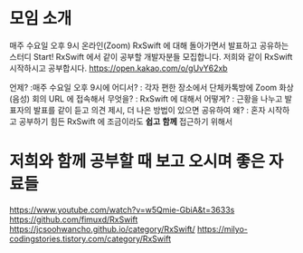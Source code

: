 # 모임 소개

매주 수요일 오후 9시 온라인(Zoom)
RxSwift 에 대해 돌아가면서 발표하고 공유하는 스터디 Start! RxSwift 에서 같이 공부할 개발자분들 모집합니다. 저희와 같이 RxSwift 시작하시고 공부합시다.
https://open.kakao.com/o/gUvY62xb

언제? :매주 수요일 오후 9시에
어디서? : 각자 편한 장소에서 단체카톡방에 Zoom 화상(음성) 회의 URL 에 접속해서
무엇을? : RxSwift 에 대해서
어떻게? : 근황을 나누고 발표자의 발표를 같이 듣고 의견 제시, 더 나은 방법이 있으면 공유하여
왜? : 혼자 시작하고 공부하기 힘든 RxSwift 에 조금이라도 **쉽고** **함께** 접근하기 위해서

# 저희와 함께 공부할 때 보고 오시며 좋은 자료들

https://www.youtube.com/watch?v=w5Qmie-GbiA&t=3633s
https://github.com/fimuxd/RxSwift
https://jcsoohwancho.github.io/category/RxSwift/
https://milyo-codingstories.tistory.com/category/RxSwift
